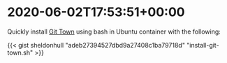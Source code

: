 # 2020-06-02T17:53:51&#43;00:00

Quickly install [Git Town](https://github.com/git-town/git-town) using bash in Ubuntu container with the following:

{{&lt; gist sheldonhull  &#34;adeb27394527dbd9a27408c1ba79718d&#34; &#34;install-git-town.sh&#34; &gt;}}

